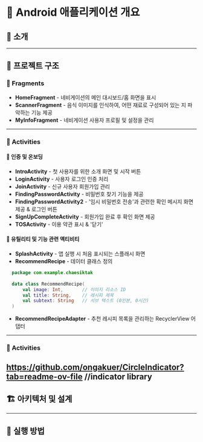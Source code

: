 # 📌 Android 애플리케이션 개요

## 📌 소개

---

## 📂 프로젝트 구조

### 📁 Fragments
- **HomeFragment** - 네비게이션의 메인 대시보드/홈 화면을 표시
- **ScannerFragment** - 음식 이미지를 인식하여, 어떤 재료로 구성되어 있는 지 파악하는 기능 제공
- **MyInfoFragment** - 네비게이션 사용자 프로필 및 설정을 관리

---

### 📁 Activities
#### 🔹 인증 및 온보딩
- **IntroActivity** - 첫 사용자를 위한 소개 화면 및 시작 버튼 
- **LoginActivity** - 사용자 로그인 인증 처리
- **JoinActivity** - 신규 사용자 회원가입 관리
- **FindingPasswordActivity** - 비밀번호 찾기 기능을 제공 
- **FindingPasswordActivity2** - '임시 비밀번호 전송'과 관련한 확인 메시지 화면 제공 & 로그인 버튼
- **SignUpCompleteActivity** - 회원가입 완료 후 확인 화면 제공
- **TOSActivity** - 이용 약관 표시 & '닫기'

#### 🔹 유틸리티 및 기능 관련 액티비티
- **SplashActivity** - 앱 실행 시 처음 표시되는 스플래시 화면
- **RecommendRecipe** - 데이터 클래스 정의
```kotlin
  package com.example.chaesiktak
  
  data class RecommendRecipe(
      val image: Int,       // 이미지 리소스 ID
      val title: String,    // 레시피 제목
      val subtext: String   // 서브 텍스트 (0인분, 0시간)
  )
```
 
- **RecommendRecipeAdapter** - 추천 레시피 목록을 관리하는 RecyclerView 어댑터

---
### 📁 Activities
https://github.com/ongakuer/CircleIndicator?tab=readme-ov-file //indicator library 
---

## 🏗 아키텍처 및 설계

---

## 🚀 실행 방법

